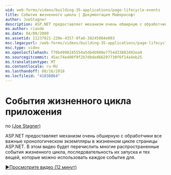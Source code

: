 ```yaml
---
uid: web-forms/videos/building-35-applications/page-lifecycle-events
title: События жизненного цикла | Документация Майкрософт
author: JoeStagner
description: ASP.NET предоставляет механизм очень обширную с обработчики все важные хронологическом экземпляры в жизненном цикле страницы ASP.NET. В этом видео будет перечисления...
ms.author: riande
ms.date: 04/09/2009
ms.assetid: 11237821-220e-4357-9fa6-38245084e093
msc.legacyurl: /web-forms/videos/building-35-applications/page-lifecycle-events
msc.type: video
ms.openlocfilehash: f70b4998245554a5db4b980e7754d33882492ea9
ms.sourcegitcommit: 45ac74e400f9f2b7dbded66297730f6f14a4eb25
ms.translationtype: MT
ms.contentlocale: ru-RU
ms.lasthandoff: 08/16/2018
ms.locfileid: "41838864"
---
```

<a name="page-lifecycle-events"></a>События жизненного цикла приложения
====================
по [(Joe Stagner)](https://github.com/JoeStagner)

ASP.NET предоставляет механизм очень обширную с обработчики все важные хронологическом экземпляры в жизненном цикле страницы ASP.NET. В этом видео будет перечислить многие распространенные события жизненного цикла, последовательность их запуска и тех вещей, которые можно использовать каждое событие для.

[&#9654;Просмотрите видео (12 минут)](https://channel9.msdn.com/Blogs/ASP-NET-Site-Videos/page-lifecycle-events)

